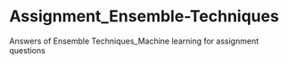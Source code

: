 # Assignment_Ensemble-Techniques
Answers of Ensemble Techniques_Machine learning for assignment questions 
